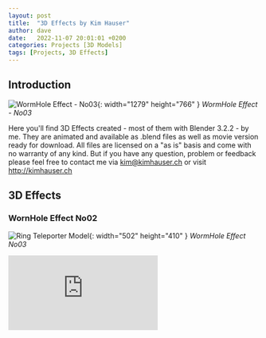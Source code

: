 ```yaml
---
layout: post
title:  "3D Effects by Kim Hauser"
author: dave
date:   2022-11-07 20:01:01 +0200
categories: Projects [3D Models]
tags: [Projects, 3D Effects]
---
```


## Introduction
![WormHole Effect - No03](../../assets/img/projects/3deffects/WormHoleEffectRendered_No3_Preview_4_Youtube_01_edt.png){: width="1279" height="766" }
_WormHole Effect - No03_

Here you'll find 3D Effects created - most of them with Blender 3.2.2 - by me. They are animated and available as .blend files as well as movie version ready for download. All files are licensed on a "as is" basis and come with no warranty of any kind. But if you have any question, problem or feedback please feel free to contact me via <kim@kimhauser.ch> or visit <http://kimhauser.ch>

## 3D Effects
### WornHole Effect No02
![Ring Teleporter Model](../../assets/img/projects/3deffects/WormHoleEffectRendered_No2_Preview_4_Youtube_01_edt.png){: width="502" height="410" }
_WormHole Effect No03_
<div class="container-responsive-iframe" style="padding-top: 0px;">
<iframe class="responsive-iframe" style="border: none;" src="https://www.youtube.com/embed/sk30VfT2ids" title="YouTube video player" frameborder="0" allow="accelerometer; autoplay; clipboard-write; encrypted-media; gyroscope; picture-in-picture" allowfullscreen></iframe>
</div>
<!--
![Fancy Teleporter Model](../../assets/img/projects/ueteleportplugin/Teleporter_FancyTeleporter_UE4_Screenshot_01.png){: width="350" height="264" }
_Fancy Teleporter Model_

This is basically a portal model I got from someone else. What I did was splitting the meshes and animating the "arms" so it spins around to give the impression of an animated teleporter in progress. You can download the Blender (\*.blend) file as well as the textures and a ready made FBX file. Check it out. Btw. this model is included in my UETeleportPlugin provided as a example portal.
- [Fancy Portal - Blender file](http://kimhauser.ch/downloads/3d/Models/Portals/SpinningPortal/Portal_Import_v3.0_separated_animated_04.blend) - Portal_Import_v3.0_separated_animated_04.blend (1.4 MB)
- [Fancy Portal - FBX file](http://kimhauser.ch/downloads/3d/Models/Portals/SpinningPortal/Portal_Import_v3.0_separated_animated_04.fbx) - Portal_Import_v3.0_separated_animated_04.fbx (449 KB)
- [Fancy Portal - Texture Package](http://kimhauser.ch/downloads/3d/Models/Portals/SpinningPortal/teleporter1_materials_resized.zip) - teleporter1_materials_resized.zip (6.7 MB)
-->

### WornHole Effect No03
![Ring Teleporter Model](../../assets/img/projects/3deffects/WormHoleEffectRendered_No3_Preview_4_Youtube_01_edt.png){: width="502" height="410" }
_WormHole Effect No03_
<div class="container-responsive-iframe" style="padding-top: 0px;">
<iframe class="responsive-iframe" style="border: none;" src="https://www.youtube.com/embed/mfRPdREQWj0" title="YouTube video player" frameborder="0" allow="accelerometer; autoplay; clipboard-write; encrypted-media; gyroscope; picture-in-picture" allowfullscreen></iframe>
</div>
<!--
<div class="creators-embed-wrapper"><iframe allow="camera" src="https://v.creators3d.com/index.html?load=%2Fviews%2Fproduction%2Fitem%2F2022104%2F6634901966365969%2F6634901966365969.glb&autorotate=true&json-data=1664884030647&decrypt=1&tv=135" frameborder="0" allow="autoplay; fullscreen; vr" mozallowfullscreen="true" webkitallowfullscreen="true" style="border: none; width: 95%; height: 400px;"></iframe><p style="font-size: 13px; font-weight: normal; margin: 5px; color: #4A4A4A;"><a href="https://v.creators3d.com/index.html?load=%2Fviews%2Fproduction%2Fitem%2F2022104%2F6634901966365969%2F6634901966365969.glb&autorotate=true&json-data=1664884030647&decrypt=1&tv=135" target="_blank" style="font-weight: bold; color: #64FFDA;">Visit Model</a> by <a target="_blank" style="font-weight: bold; color: #64FFDA;" href="https://www.creators3d.com/artist/34082/KimDavidHauser">KimDavidHauser</a> hosted with ❤️️ by <a href="https://www.creators3d.com/home?ref=embed&var=34082" target="_blank" style="font-weight: bold; color: #64FFDA;">Creators3D</a></p></div>  
-->
